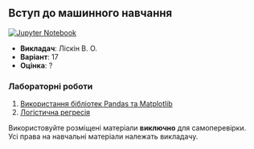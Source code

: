 ## Вступ до машинного навчання

[![Jupyter Notebook](https://img.shields.io/badge/Jupyter-F37626?style=for-the-badge&logo=jupyter&logoColor=white)](#)

- **Викладач**: Ліскін В. О.
- **Варіант**: 17
- **Оцінка**: ?

### Лабораторні роботи
  1. [Використання бібліотек Pandas та Matplotlib](./Lab1/)
  2. [Логістична регресія](./Lab2/)

Використовуйте розміщені матеріали **виключно** для самоперевірки. <br>
Усі права на навчальні матеріали належать викладачу.